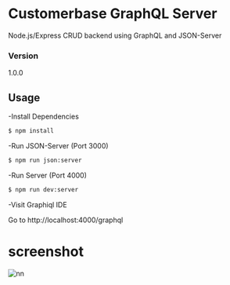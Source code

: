 # Customerbase GraphQL Server

Node.js/Express CRUD backend using GraphQL and JSON-Server

### Version
1.0.0

## Usage

-Install Dependencies

```bash
$ npm install
```

-Run JSON-Server (Port 3000)

```bash
$ npm run json:server
```

-Run Server (Port 4000)

```bash
$ npm run dev:server
```

-Visit Graphiql IDE

Go to http://localhost:4000/graphql

# screenshot

![nn](https://user-images.githubusercontent.com/12325386/28808848-f05f2b3c-76b1-11e7-83db-451b1d637189.JPG)
